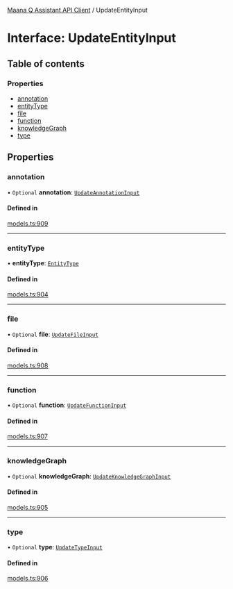 [Maana Q Assistant API Client](../README.md) / UpdateEntityInput

# Interface: UpdateEntityInput

## Table of contents

### Properties

- [annotation](UpdateEntityInput.md#annotation)
- [entityType](UpdateEntityInput.md#entitytype)
- [file](UpdateEntityInput.md#file)
- [function](UpdateEntityInput.md#function)
- [knowledgeGraph](UpdateEntityInput.md#knowledgegraph)
- [type](UpdateEntityInput.md#type)

## Properties

### annotation

• `Optional` **annotation**: [`UpdateAnnotationInput`](UpdateAnnotationInput.md)

#### Defined in

[models.ts:909](https://github.com/maana-io/q-assistant-client/blob/develop/src/models.ts#L909)

___

### entityType

• **entityType**: [`EntityType`](../README.md#entitytype)

#### Defined in

[models.ts:904](https://github.com/maana-io/q-assistant-client/blob/develop/src/models.ts#L904)

___

### file

• `Optional` **file**: [`UpdateFileInput`](UpdateFileInput.md)

#### Defined in

[models.ts:908](https://github.com/maana-io/q-assistant-client/blob/develop/src/models.ts#L908)

___

### function

• `Optional` **function**: [`UpdateFunctionInput`](UpdateFunctionInput.md)

#### Defined in

[models.ts:907](https://github.com/maana-io/q-assistant-client/blob/develop/src/models.ts#L907)

___

### knowledgeGraph

• `Optional` **knowledgeGraph**: [`UpdateKnowledgeGraphInput`](UpdateKnowledgeGraphInput.md)

#### Defined in

[models.ts:905](https://github.com/maana-io/q-assistant-client/blob/develop/src/models.ts#L905)

___

### type

• `Optional` **type**: [`UpdateTypeInput`](UpdateTypeInput.md)

#### Defined in

[models.ts:906](https://github.com/maana-io/q-assistant-client/blob/develop/src/models.ts#L906)
